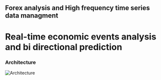 ## Forex analysis and High frequency time series data managment
# Real-time economic events analysis and bi directional prediction
### Architecture

![Architecture](https://github.com/white07S/forex/assets/arch.png)